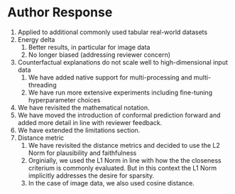 # Author Response

1. Applied to additional commonly used tabular real-world datasets
2. Energy delta
   1. Better results, in particular for image data
   2. No longer biased (addressing reviewer concern)
3. Counterfactual explanations do not scale well to high-dimensional input data
   1. We have added native support for multi-processing and multi-threading
   2. We have run more extensive experiments including fine-tuning hyperparameter choices
4. We have revisited the mathematical notation.
5. We have moved the introduction of conformal prediction forward and added more detail in line with reviewer feedback.
6. We have extended the limitations section. 
7. Distance metric
   1. We have revisited the distance metrics and decided to use the L2 Norm for plausibility and faithfulness
   2. Orginially, we used the L1 Norm in line with how the the closeness criterium is commonly evaluated. But in this context the L1 Norm implicitly addresses the desire for sparsity.
   3. In the case of image data, we also used cosine distance.
   